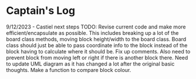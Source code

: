 # Captain's Log

9/12/2023 -  Castiel next steps TODO: Revise current code and make more efficient/encapsulate as possible. This includes breaking up a lot of the board class methods, moving block height/width to the board class. Board class should just be able to pass coordinate info to the block instead of the block having to calculate where it should be.
Fix up comments. Also need to prevent block from moving left or right if there is another block there. Need to update UML diagram as it has changed a lot after the original basic thoughts. Make a function to compare block colour.
